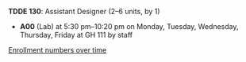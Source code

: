 **TDDE 130**: Assistant Designer (2–6 units, by 1)

- **A00** (Lab) at 5:30 pm–10:20 pm on Monday, Tuesday, Wednesday, Thursday, Friday at GH 111 by staff

[Enrollment numbers over time](./TDDE130.tsv)

